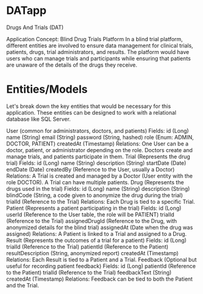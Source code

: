 # DATapp
Drugs And Trials (DAT) 

Application Concept: Blind Drug Trials Platform
In a blind trial platform, different entities are involved to ensure data management for clinical trials, patients, drugs, trial administrators, and results. The platform would have users who can manage trials and participants while ensuring that patients are unaware of the details of the drugs they receive.

# Entities/Models
Let's break down the key entities that would be necessary for this application. These entities can be designed to work with a relational database like SQL Server.

User (common for administrators, doctors, and patients)
Fields:
id (Long)
name (String)
email (String)
password (String, hashed)
role (Enum: ADMIN, DOCTOR, PATIENT)
createdAt (Timestamp)
Relations:
One User can be a doctor, patient, or administrator depending on the role.
Doctors create and manage trials, and patients participate in them.
Trial (Represents the drug trial)
Fields:
id (Long)
name (String)
description (String)
startDate (Date)
endDate (Date)
createdBy (Reference to the User, usually a Doctor)
Relations:
A Trial is created and managed by a Doctor (User entity with the role DOCTOR).
A Trial can have multiple patients.
Drug (Represents the drugs used in the trial)
Fields:
id (Long)
name (String)
description (String)
blindCode (String, a code given to anonymize the drug during the trial)
trialId (Reference to the Trial)
Relations:
Each Drug is tied to a specific Trial.
Patient (Represents a patient participating in the trial)
Fields:
id (Long)
userId (Reference to the User table, the role will be PATIENT)
trialId (Reference to the Trial)
assignedDrugId (Reference to the Drug, with anonymized details for the blind trial)
assignedAt (Date when the drug was assigned)
Relations:
A Patient is linked to a Trial and assigned to a Drug.
Result (Represents the outcomes of a trial for a patient)
Fields:
id (Long)
trialId (Reference to the Trial)
patientId (Reference to the Patient)
resultDescription (String, anonymized report)
createdAt (Timestamp)
Relations:
Each Result is tied to a Patient and a Trial.
Feedback (Optional but useful for recording patient feedback)
Fields:
id (Long)
patientId (Reference to the Patient)
trialId (Reference to the Trial)
feedbackText (String)
createdAt (Timestamp)
Relations:
Feedback can be tied to both the Patient and the Trial.


